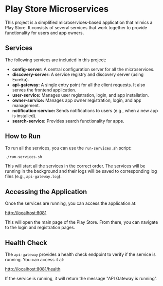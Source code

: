 # Play Store Microservices

This project is a simplified microservices-based application that mimics a Play Store. It consists of several services that work together to provide functionality for users and app owners.

## Services

The following services are included in this project:

*   **config-server:** A central configuration server for all the microservices.
*   **discovery-server:** A service registry and discovery server (using Eureka).
*   **api-gateway:** A single entry point for all the client requests. It also serves the frontend application.
*   **user-service:** Manages user registration, login, and app installation.
*   **owner-service:** Manages app owner registration, login, and app management.
*   **notification-service:** Sends notifications to users (e.g., when a new app is installed).
*   **search-service:** Provides search functionality for apps.

## How to Run

To run all the services, you can use the `run-services.sh` script:

```bash
./run-services.sh
```

This will start all the services in the correct order. The services will be running in the background and their logs will be saved to corresponding log files (e.g., `api-gateway.log`).

## Accessing the Application

Once the services are running, you can access the application at:

[http://localhost:8081](http://localhost:8081)

This will open the main page of the Play Store. From there, you can navigate to the login and registration pages.

## Health Check

The `api-gateway` provides a health check endpoint to verify if the service is running. You can access it at:

[http://localhost:8081/health](http://localhost:8081/health)

If the service is running, it will return the message "API Gateway is running".

